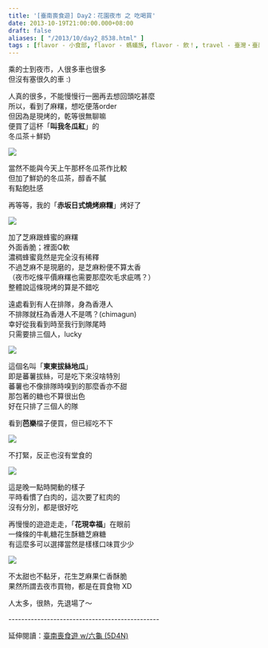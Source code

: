 ```yaml
---
title: '[臺南喪食遊] Day2：花園夜市 之 吃喝買'
date: 2013-10-19T21:00:00.000+08:00
draft: false
aliases: [ "/2013/10/day2_8538.html" ]
tags : [flavor - 小食部, flavor - 螞蟻族, flavor - 飲！, travel - 臺灣・臺南、六龜]
---
```


乘的士到夜市，人很多車也很多  
但沒有塞很久的車 :)  
  
人真的很多，不能慢慢行一圈再去想回頭吃甚麼  
所以，看到了麻糬，想吃便落order  
但因為是現烤的，乾等很無聊嘛  
便買了這杯「**叫我冬瓜紅**」的  
冬瓜茶＋鮮奶  

![](/images/tainan2l1.jpg)

當然不能與今天上午那杯冬瓜茶作比較  
但加了鮮奶的冬瓜茶，醇香不膩  
有點飽肚感  
  
再等等，我的「**赤坂日式燒烤麻糬**」烤好了  

![](/images/tainan2l2.jpg)

加了芝麻跟蜂蜜的麻糬  
外面香脆；裡面Q軟  
濃稠蜂蜜竟然是完全沒有稀釋  
不過芝麻不是現磨的，是芝麻粉便不算太香  
（夜市吃條平價麻糬也需要那麼吹毛求疵嗎？）  
整體說這條現烤的算是不錯吃  
  
遠處看到有人在排隊，身為香港人  
不排隊就枉為香港人不是嗎？(chimagun)  
幸好從我看到時至我行到隊尾時  
只需要排三個人，lucky  

![](/images/tainan2l3.jpg)

這個名叫「**東東拔絲地瓜**」  
即是蕃薯拔絲，可是吃下來沒啥特別  
蕃薯也不像排隊時嗅到的那麼香亦不甜  
那包著的糖也不算很出色  
好在只排了三個人的隊  
  
看到**芭樂**檔子便買，但已經吃不下  

![](/images/tainan2l.jpg)

不打緊，反正也沒有堂食的  

![](/images/tainan2l4.jpg)

這是晚一點時開動的樣子  
平時看慣了白肉的，這次要了紅肉的  
沒有分別，都是很好吃  
  
再慢慢的遊遊走走，「**花現幸福**」在眼前  
一條條的牛軋糖花生酥糖芝麻糖  
有這麼多可以選擇當然是樣樣口味買少少  

![](/images/tainan2l5.jpg)

不太甜也不黏牙，花生芝麻果仁香酥脆  
果然所謂去夜市買物，都是在買食物 XD  
  
人太多，很熱，先退場了～  
  
\-----------------------------------------------  
  
延伸閱讀：[臺南喪食遊 w/六龜 (5D4N)](https://hidie.net/tainan5d4n/)
